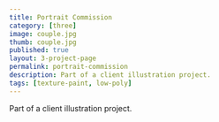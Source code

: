 ```yaml
---
title: Portrait Commission
category: [three]
image: couple.jpg
thumb: couple.jpg
published: true
layout: 3-project-page
permalink: portrait-commission
description: Part of a client illustration project.
tags: [texture-paint, low-poly]
---
```

Part of a client illustration project.